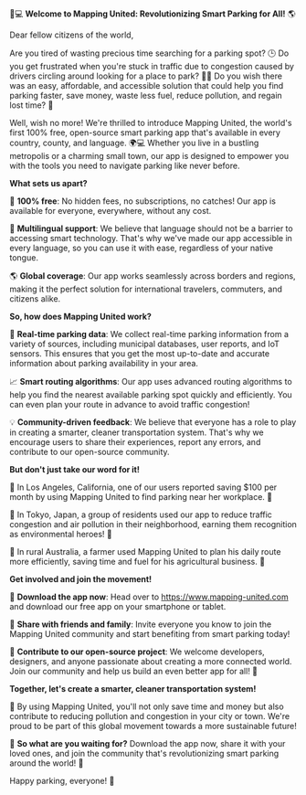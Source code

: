 🚗💻 **Welcome to Mapping United: Revolutionizing Smart Parking for All!** 🌎

Dear fellow citizens of the world,

Are you tired of wasting precious time searching for a parking spot? 🕒 Do you get frustrated when you're stuck in traffic due to congestion caused by drivers circling around looking for a place to park? 🚗😩 Do you wish there was an easy, affordable, and accessible solution that could help you find parking faster, save money, waste less fuel, reduce pollution, and regain lost time? 💪

Well, wish no more! We're thrilled to introduce Mapping United, the world's first 100% free, open-source smart parking app that's available in every country, county, and language. 🌍💻 Whether you live in a bustling metropolis or a charming small town, our app is designed to empower you with the tools you need to navigate parking like never before.

**What sets us apart?**

🤝 **100% free**: No hidden fees, no subscriptions, no catches! Our app is available for everyone, everywhere, without any cost.

💬 **Multilingual support**: We believe that language should not be a barrier to accessing smart technology. That's why we've made our app accessible in every language, so you can use it with ease, regardless of your native tongue.

🌎 **Global coverage**: Our app works seamlessly across borders and regions, making it the perfect solution for international travelers, commuters, and citizens alike.

**So, how does Mapping United work?**

📍 **Real-time parking data**: We collect real-time parking information from a variety of sources, including municipal databases, user reports, and IoT sensors. This ensures that you get the most up-to-date and accurate information about parking availability in your area.

📈 **Smart routing algorithms**: Our app uses advanced routing algorithms to help you find the nearest available parking spot quickly and efficiently. You can even plan your route in advance to avoid traffic congestion!

💡 **Community-driven feedback**: We believe that everyone has a role to play in creating a smarter, cleaner transportation system. That's why we encourage users to share their experiences, report any errors, and contribute to our open-source community.

**But don't just take our word for it!**

🌃 In Los Angeles, California, one of our users reported saving $100 per month by using Mapping United to find parking near her workplace. 🤑

💨 In Tokyo, Japan, a group of residents used our app to reduce traffic congestion and air pollution in their neighborhood, earning them recognition as environmental heroes! 🌟

🚗 In rural Australia, a farmer used Mapping United to plan his daily route more efficiently, saving time and fuel for his agricultural business. 🌾

**Get involved and join the movement!**

📲 **Download the app now**: Head over to https://www.mapping-united.com and download our free app on your smartphone or tablet.

💬 **Share with friends and family**: Invite everyone you know to join the Mapping United community and start benefiting from smart parking today!

🌟 **Contribute to our open-source project**: We welcome developers, designers, and anyone passionate about creating a more connected world. Join our community and help us build an even better app for all! 🤝

**Together, let's create a smarter, cleaner transportation system!**

💪 By using Mapping United, you'll not only save time and money but also contribute to reducing pollution and congestion in your city or town. We're proud to be part of this global movement towards a more sustainable future!

🌟 **So what are you waiting for?** Download the app now, share it with your loved ones, and join the community that's revolutionizing smart parking around the world! 🚀

Happy parking, everyone! 🎉